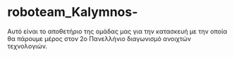 # roboteam_Kalymnos-
Αυτό είναι το αποθετήριο της ομάδας μας για την κατασκευή με την οποία θα πάρουμε μέρος στον 2ο Πανελλήνιο διαγωνισμό ανοιχτών τεχνολογιών.
